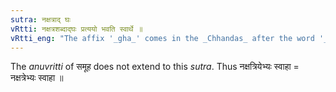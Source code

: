 ```yaml
---
sutra: नक्षत्राद् घः
vRtti: नक्षत्रशब्दाद्घः प्रत्ययो भवति स्वार्थे ॥
vRtti_eng: "The affix '_gha_' comes in the _Chhandas_ after the word '_nakshatra_', without altering the meaning."
---
```

The _anuvritti_ of समूह does not extend to this _sutra_. Thus नक्षत्रियेभ्यः स्वाहा = नक्षत्रेभ्यः स्वाहा ॥
